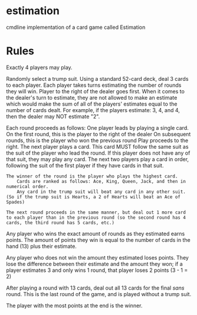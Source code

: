 # estimation
cmdline implementation of a card game called Estimation

# Rules
Exactly 4 players may play.

Randomly select a trump suit.
Using a standard 52-card deck, deal 3 cards to each player.
Each player takes turns estimating the number of rounds they will win. Player to the right of the dealer goes first. 
When it comes to the dealer's turn to estimate, they are not allowed to make an estimate which would make the sum of all of the players' estimates equal to the number of cards dealt. 
    For example, if the players estimate: 3, 4, and 4, then the dealer may NOT estimate "2".

Each round proceeds as follows: 
    One player leads by playing a single card.
        On the first round, this is the player to the right of the dealer
        On subsequent rounds, this is the player who won the previous round
    Play proceeds to the right.
    The next player plays a card.
        This card MUST follow the same suit as the suit of the player who lead the round. 
        If this player does not have any of that suit, they may play any card.
    The next two players play a card in order, following the suit of the first player if they have cards in that suit. 

    The winner of the round is the player who plays the highest card. 
        Cards are ranked as follows: Ace, King, Queen, Jack, and then in numerical order.
        Any card in the trump suit will beat any card in any other suit. (So if the trump suit is Hearts, a 2 of Hearts will beat an Ace of Spades)

    The next round proceeds in the same manner, but deal out 1 more card to each player than in the previous round (so the second round has 4 cards, the third round has 5 cards, etc.)

Any player who wins the exact amount of rounds as they estimated earns points. The amount of points they win is equal to the number of cards in the hand (13) plus their estimate. 

Any player who does not win the amount they estimated loses points. They lose the difference between their estimate and the amount they won; if a player estimates 3 and only wins 1 round, that player loses 2 points (3 - 1 = 2)

After playing a round with 13 cards, deal out all 13 cards for the final _sans_ round. This is the last round of the game, and is played without a trump suit.

The player with the most points at the end is the winner.